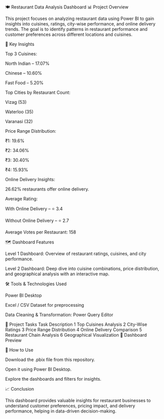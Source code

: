 🍽️ Restaurant Data Analysis Dashboard
📊 Project Overview

This project focuses on analyzing restaurant data using Power BI to gain insights into cuisines, ratings, city-wise performance, and online delivery trends.
The goal is to identify patterns in restaurant performance and customer preferences across different locations and cuisines.

🧠 Key Insights

Top 3 Cuisines:

North Indian – 17.07%

Chinese – 10.60%

Fast Food – 5.20%

Top Cities by Restaurant Count:

Vizag (53)

Waterloo (35)

Varanasi (32)

Price Range Distribution:

₹1: 19.6%

₹2: 34.06%

₹3: 30.40%

₹4: 15.93%

Online Delivery Insights:

26.62% restaurants offer online delivery.

Average Rating:

With Online Delivery – ⭐ 3.4

Without Online Delivery – ⭐ 2.7

Average Votes per Restaurant: 158

🗺️ Dashboard Features

Level 1 Dashboard:
Overview of restaurant ratings, cuisines, and city performance.

Level 2 Dashboard:
Deep dive into cuisine combinations, price distribution, and geographical analysis with an interactive map.

🛠️ Tools & Technologies Used

Power BI Desktop

Excel / CSV Dataset for preprocessing

Data Cleaning & Transformation: Power Query Editor

📍 Project Tasks
Task	Description
1	Top Cuisines Analysis
2	City-Wise Ratings
3	Price Range Distribution
4	Online Delivery Comparison
5	Restaurant Chain Analysis
6	Geographical Visualization
📸 Dashboard Preview

🚀 How to Use

Download the .pbix file from this repository.

Open it using Power BI Desktop.

Explore the dashboards and filters for insights.

📈 Conclusion

This dashboard provides valuable insights for restaurant businesses to understand customer preferences, pricing impact, and delivery performance, helping in data-driven decision-making.

